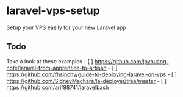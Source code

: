 # laravel-vps-setup
Setup your VPS easily for your new Laravel app

## Todo
Take a look at these examples
    - [ ] https://github.com/joyhuang-note/laravel-from-apprentice-to-artisan
    - [ ] https://github.com/fhsinchy/guide-to-deploying-laravel-on-vps
    - [ ] https://github.com/SidneyMachara/la-deployer/tree/master
    - [ ] https://github.com/arif98741/laravelbash
